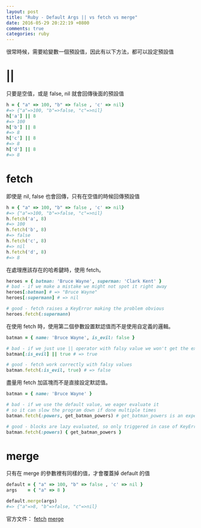 ```yaml
---
layout: post
title: "Ruby - Default Args || vs fetch vs merge"
date: 2016-05-29 20:22:19 +0800
comments: true
categories: ruby
---
```


很常時候，需要給變數一個預設值，因此有以下方法，都可以設定預設值

<!-- more -->

# ||

只要是空值，或是 false, nil 就會回傳後面的預設值

```ruby
h = { "a" => 100, "b" => false , 'c' => nil}
#=> {"a"=>100, "b"=>false, "c"=>nil}
h['a'] || 8
#=> 100
h['b'] || 8
#=> 8
h['c'] || 8
#=> 8
h['d'] || 8
#=> 8
```

# fetch

即使是 nil, false 也會回傳，只有在空值的時候回傳預設值

```ruby
h = { "a" => 100, "b" => false , 'c' => nil}
#=> {"a"=>100, "b"=>false, "c"=>nil}
h.fetch('a', 8)
#=> 100
h.fetch('b', 8)
#=> false
h.fetch('c', 8)
#=> nil
h.fetch('d', 8)
#=> 8
```

在處理應該存在的哈希鍵時，使用 fetch。

```ruby
heroes = { batman: 'Bruce Wayne', superman: 'Clark Kent' }
# bad - if we make a mistake we might not spot it right away
heroes[:batman] # => "Bruce Wayne"
heroes[:supermann] # => nil

# good - fetch raises a KeyError making the problem obvious
heroes.fetch(:supermann)
```

在使用 fetch 時，使用第二個參數設置默認值而不是使用自定義的邏輯。

```ruby
batman = { name: 'Bruce Wayne', is_evil: false }

# bad - if we just use || operator with falsy value we won't get the expected result
batman[:is_evil] || true # => true

# good - fetch work correctly with falsy values
batman.fetch(:is_evil, true) # => false
```

盡量用 fetch 加區塊而不是直接設定默認值。

```ruby
batman = { name: 'Bruce Wayne' }

# bad - if we use the default value, we eager evaluate it
# so it can slow the program down if done multiple times
batman.fetch(:powers, get_batman_powers) # get_batman_powers is an expensive call

# good - blocks are lazy evaluated, so only triggered in case of KeyError exception
batman.fetch(:powers) { get_batman_powers }
```

# merge
只有在 merge 的參數裡有同樣的值，才會覆蓋掉 default 的值

```ruby
default = { "a" => 100, "b" => false , 'c' => nil }
args    = { "a" => 8 }

default.merge(args)
#=> {"a"=>8, "b"=>false, "c"=>nil}
```

官方文件：
[fetch](http://apidock.com/ruby/Hash/fetch)
[merge](http://apidock.com/ruby/Hash/merge)
